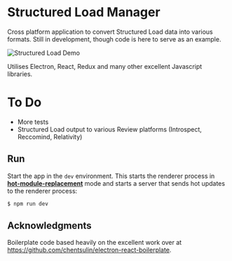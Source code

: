 # Structured Load Manager

Cross platform application to convert Structured Load data into various formats. Still in development, though code is here to serve as an example. 

![Structured Load Demo](https://s1.gifyu.com/images/output081ef4d151dc38e7.gif)

Utilises Electron, React, Redux and many other excellent Javascript libraries.

# To Do
- More tests
- Structured Load output to various Review platforms (Introspect, Reccomind, Relativity)


## Run

Start the app in the `dev` environment. This starts the renderer process in [**hot-module-replacement**](https://webpack.js.org/guides/hmr-react/) mode and starts a server that sends hot updates to the renderer process:

```bash
$ npm run dev
```

## Acknowledgments 
Boilerplate code based heavily on the excellent work over at https://github.com/chentsulin/electron-react-boilerplate. 


